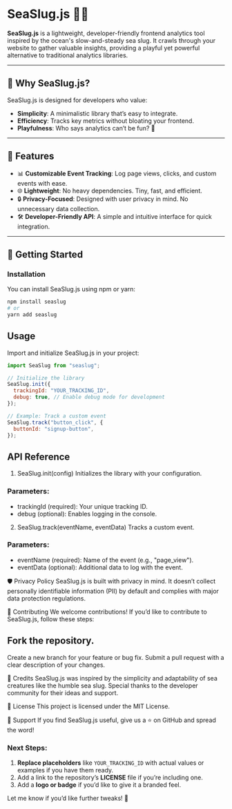 # SeaSlug.js 🐌🐠

**SeaSlug.js** is a lightweight, developer-friendly frontend analytics tool inspired by the ocean's slow-and-steady sea slug. It crawls through your website to gather valuable insights, providing a playful yet powerful alternative to traditional analytics libraries.

---

## 🌊 Why SeaSlug.js?

SeaSlug.js is designed for developers who value:

- **Simplicity**: A minimalistic library that’s easy to integrate.
- **Efficiency**: Tracks key metrics without bloating your frontend.
- **Playfulness**: Who says analytics can’t be fun? 🐌

---

## 🚀 Features

- 📊 **Customizable Event Tracking**: Log page views, clicks, and custom events with ease.
- 🌐 **Lightweight**: No heavy dependencies. Tiny, fast, and efficient.
- 🔒 **Privacy-Focused**: Designed with user privacy in mind. No unnecessary data collection.
- 🛠️ **Developer-Friendly API**: A simple and intuitive interface for quick integration.

---

## 🐌 Getting Started

### Installation

You can install SeaSlug.js using npm or yarn:

```bash
npm install seaslug
# or
yarn add seaslug


```

## Usage

Import and initialize SeaSlug.js in your project:

```javascript
import SeaSlug from "seaslug";

// Initialize the library
SeaSlug.init({
  trackingId: "YOUR_TRACKING_ID",
  debug: true, // Enable debug mode for development
});

// Example: Track a custom event
SeaSlug.track("button_click", {
  buttonId: "signup-button",
});
```

## API Reference

1. SeaSlug.init(config)
Initializes the library with your configuration.

### Parameters:

- trackingId (required): Your unique tracking ID.
- debug (optional): Enables logging in the console.
2. SeaSlug.track(eventName, eventData)
Tracks a custom event.

### Parameters:
- eventName (required): Name of the event (e.g., "page_view").
- eventData (optional): Additional data to log with the event.

🛡️ Privacy Policy
SeaSlug.js is built with privacy in mind. It doesn’t collect personally identifiable information (PII) by default and complies with major data protection regulations.

🤝 Contributing
We welcome contributions! If you’d like to contribute to SeaSlug.js, follow these steps:

## Fork the repository.

Create a new branch for your feature or bug fix.
Submit a pull request with a clear description of your changes.

🐠 Credits
SeaSlug.js was inspired by the simplicity and adaptability of sea creatures like the humble sea slug. Special thanks to the developer community for their ideas and support.

📜 License
This project is licensed under the MIT License.

🌟 Support
If you find SeaSlug.js useful, give us a ⭐ on GitHub and spread the word!

### Next Steps:

1. **Replace placeholders** like `YOUR_TRACKING_ID` with actual values or examples if you have them ready.
2. Add a link to the repository’s **LICENSE** file if you’re including one.
3. Add a **logo or badge** if you’d like to give it a branded feel.

Let me know if you’d like further tweaks! 🐌

